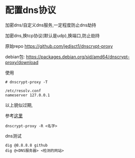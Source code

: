 # 配置dns协议

加密dns/自定义dns服务,一定程度防止dns劫持

加密dns,换tcp协议(默认是udp),换端口,防止劫持

原始repo https://github.com/jedisct1/dnscrypt-proxy

debian包: https://packages.debian.org/sid/amd64/dnscrypt-proxy/download

使用

	# dnscrypt-proxy -T

	/etc/resolv.conf 
	nameserver 127.0.0.1

以上貌似过期,

参考[这里](https://github.com/jedisct1/dnscrypt-proxy/blob/master/dnscrypt-resolvers.csv)

    dnscrypt-proxy -R <名字>


dns测试

	dig @8.8.8.8 github
	dig @<DNS服务器> <检测的网站>
